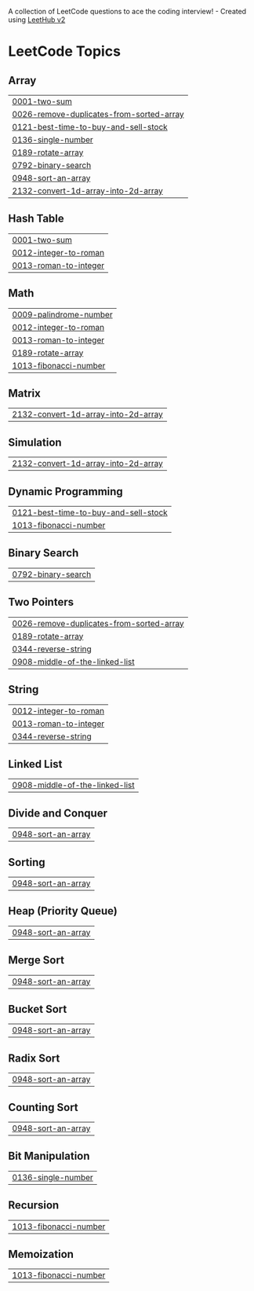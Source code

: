 A collection of LeetCode questions to ace the coding interview! - Created using [LeetHub v2](https://github.com/arunbhardwaj/LeetHub-2.0)
<!---LeetCode Topics Start-->
# LeetCode Topics
## Array
|  |
| ------- |
| [0001-two-sum](https://github.com/ItzHimanshu2003/LEEDCODE_SOLUTION/tree/master/0001-two-sum) |
| [0026-remove-duplicates-from-sorted-array](https://github.com/ItzHimanshu2003/LEEDCODE_SOLUTION/tree/master/0026-remove-duplicates-from-sorted-array) |
| [0121-best-time-to-buy-and-sell-stock](https://github.com/ItzHimanshu2003/LEEDCODE_SOLUTION/tree/master/0121-best-time-to-buy-and-sell-stock) |
| [0136-single-number](https://github.com/ItzHimanshu2003/LEEDCODE_SOLUTION/tree/master/0136-single-number) |
| [0189-rotate-array](https://github.com/ItzHimanshu2003/LEEDCODE_SOLUTION/tree/master/0189-rotate-array) |
| [0792-binary-search](https://github.com/ItzHimanshu2003/LEEDCODE_SOLUTION/tree/master/0792-binary-search) |
| [0948-sort-an-array](https://github.com/ItzHimanshu2003/LEEDCODE_SOLUTION/tree/master/0948-sort-an-array) |
| [2132-convert-1d-array-into-2d-array](https://github.com/ItzHimanshu2003/LEEDCODE_SOLUTION/tree/master/2132-convert-1d-array-into-2d-array) |
## Hash Table
|  |
| ------- |
| [0001-two-sum](https://github.com/ItzHimanshu2003/LEEDCODE_SOLUTION/tree/master/0001-two-sum) |
| [0012-integer-to-roman](https://github.com/ItzHimanshu2003/LEEDCODE_SOLUTION/tree/master/0012-integer-to-roman) |
| [0013-roman-to-integer](https://github.com/ItzHimanshu2003/LEEDCODE_SOLUTION/tree/master/0013-roman-to-integer) |
## Math
|  |
| ------- |
| [0009-palindrome-number](https://github.com/ItzHimanshu2003/LEEDCODE_SOLUTION/tree/master/0009-palindrome-number) |
| [0012-integer-to-roman](https://github.com/ItzHimanshu2003/LEEDCODE_SOLUTION/tree/master/0012-integer-to-roman) |
| [0013-roman-to-integer](https://github.com/ItzHimanshu2003/LEEDCODE_SOLUTION/tree/master/0013-roman-to-integer) |
| [0189-rotate-array](https://github.com/ItzHimanshu2003/LEEDCODE_SOLUTION/tree/master/0189-rotate-array) |
| [1013-fibonacci-number](https://github.com/ItzHimanshu2003/LEEDCODE_SOLUTION/tree/master/1013-fibonacci-number) |
## Matrix
|  |
| ------- |
| [2132-convert-1d-array-into-2d-array](https://github.com/ItzHimanshu2003/LEEDCODE_SOLUTION/tree/master/2132-convert-1d-array-into-2d-array) |
## Simulation
|  |
| ------- |
| [2132-convert-1d-array-into-2d-array](https://github.com/ItzHimanshu2003/LEEDCODE_SOLUTION/tree/master/2132-convert-1d-array-into-2d-array) |
## Dynamic Programming
|  |
| ------- |
| [0121-best-time-to-buy-and-sell-stock](https://github.com/ItzHimanshu2003/LEEDCODE_SOLUTION/tree/master/0121-best-time-to-buy-and-sell-stock) |
| [1013-fibonacci-number](https://github.com/ItzHimanshu2003/LEEDCODE_SOLUTION/tree/master/1013-fibonacci-number) |
## Binary Search
|  |
| ------- |
| [0792-binary-search](https://github.com/ItzHimanshu2003/LEEDCODE_SOLUTION/tree/master/0792-binary-search) |
## Two Pointers
|  |
| ------- |
| [0026-remove-duplicates-from-sorted-array](https://github.com/ItzHimanshu2003/LEEDCODE_SOLUTION/tree/master/0026-remove-duplicates-from-sorted-array) |
| [0189-rotate-array](https://github.com/ItzHimanshu2003/LEEDCODE_SOLUTION/tree/master/0189-rotate-array) |
| [0344-reverse-string](https://github.com/ItzHimanshu2003/LEEDCODE_SOLUTION/tree/master/0344-reverse-string) |
| [0908-middle-of-the-linked-list](https://github.com/ItzHimanshu2003/LEEDCODE_SOLUTION/tree/master/0908-middle-of-the-linked-list) |
## String
|  |
| ------- |
| [0012-integer-to-roman](https://github.com/ItzHimanshu2003/LEEDCODE_SOLUTION/tree/master/0012-integer-to-roman) |
| [0013-roman-to-integer](https://github.com/ItzHimanshu2003/LEEDCODE_SOLUTION/tree/master/0013-roman-to-integer) |
| [0344-reverse-string](https://github.com/ItzHimanshu2003/LEEDCODE_SOLUTION/tree/master/0344-reverse-string) |
## Linked List
|  |
| ------- |
| [0908-middle-of-the-linked-list](https://github.com/ItzHimanshu2003/LEEDCODE_SOLUTION/tree/master/0908-middle-of-the-linked-list) |
## Divide and Conquer
|  |
| ------- |
| [0948-sort-an-array](https://github.com/ItzHimanshu2003/LEEDCODE_SOLUTION/tree/master/0948-sort-an-array) |
## Sorting
|  |
| ------- |
| [0948-sort-an-array](https://github.com/ItzHimanshu2003/LEEDCODE_SOLUTION/tree/master/0948-sort-an-array) |
## Heap (Priority Queue)
|  |
| ------- |
| [0948-sort-an-array](https://github.com/ItzHimanshu2003/LEEDCODE_SOLUTION/tree/master/0948-sort-an-array) |
## Merge Sort
|  |
| ------- |
| [0948-sort-an-array](https://github.com/ItzHimanshu2003/LEEDCODE_SOLUTION/tree/master/0948-sort-an-array) |
## Bucket Sort
|  |
| ------- |
| [0948-sort-an-array](https://github.com/ItzHimanshu2003/LEEDCODE_SOLUTION/tree/master/0948-sort-an-array) |
## Radix Sort
|  |
| ------- |
| [0948-sort-an-array](https://github.com/ItzHimanshu2003/LEEDCODE_SOLUTION/tree/master/0948-sort-an-array) |
## Counting Sort
|  |
| ------- |
| [0948-sort-an-array](https://github.com/ItzHimanshu2003/LEEDCODE_SOLUTION/tree/master/0948-sort-an-array) |
## Bit Manipulation
|  |
| ------- |
| [0136-single-number](https://github.com/ItzHimanshu2003/LEEDCODE_SOLUTION/tree/master/0136-single-number) |
## Recursion
|  |
| ------- |
| [1013-fibonacci-number](https://github.com/ItzHimanshu2003/LEEDCODE_SOLUTION/tree/master/1013-fibonacci-number) |
## Memoization
|  |
| ------- |
| [1013-fibonacci-number](https://github.com/ItzHimanshu2003/LEEDCODE_SOLUTION/tree/master/1013-fibonacci-number) |
<!---LeetCode Topics End-->